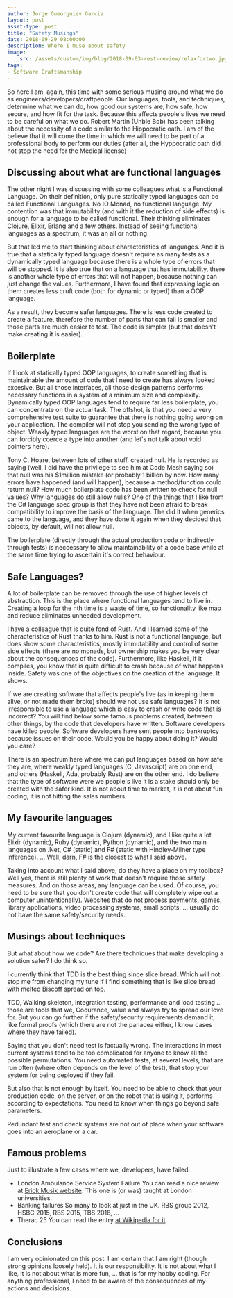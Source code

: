 ```yaml
---
author: Jorge Gueorguiev Garcia
layout: post
asset-type: post
title: "Safety Musings"
date: 2018-09-29 08:00:00
description: Where I muse about safety
image: 
    src: /assets/custom/img/blog/2018-09-03-rest-review/relaxfortwo.jpg
tags: 
- Software Craftsmanship
---
```


So here I am, again, this time with some serious musing around what we do as engineers/developers/craftpeople. Our languages, tools, and techniques, determine what we can do, how good our systems are, how safe, how secure, and how fit for the task. Because this affects people's lives we need to be careful on what we do. Robert Martin (Unble Bob) has been talking about the necessity of a code similar to the Hippocratic oath. I am of the believe that it will come the time in which we will need to be part of a professional body to perform our duties (after all, the Hyppocratic oath did not stop the need for the Medical license)

## Discussing about what are functional languages

The other night I was discussing with some colleagues what is a Functional Language. On their definition, only pure statically typed languages can be called Functional Languages. No IO Monad, no functional language. My contention was that immutability (and with it the reduction of side effects) is enough for a language to be called functional. Their thinking eliminates Clojure, Elixir, Erlang and a few others. Instead of seeing functional languages as a spectrum, it was an all or nothing.

But that led me to start thinking about characteristics of languages. And it is true that a statically typed language doesn't require as many tests as a dynamically typed language because there is a whole type of errors that will be stopped. It is also true that on a language that has immutability, there is another whole type of errors that will not happen, because nothing can just change the values. Furthermore, I have found that expressing logic on them creates less cruft code (both for dynamic or typed) than a OOP language.

As a result, they become safer languages. There is less code created to create a feature, therefore the number of parts that can fail is smaller and those parts are much easier to test. The code is simpler (but that doesn't make creating it is easier).

## Boilerplate

If I look at statically typed OOP languages, to create something that is maintainable the amount of code that I need to create has always looked excesive. But all those interfaces, all those design patterns performs necessary functions in a system of a minimum size and complexity. Dynamically typed OOP languages tend to require far less boilerplate, you can concentrate on the actual task. The offshot, is that you need a very comprehensive test suite to guarantee that there is nothing going wrong on your application. The compiler will not stop you sending the wrong type of object. Weakly typed languages are the worst on that regard, because you can forcibly coerce a type into another (and let's not talk about void pointers here).

Tony C. Hoare, between lots of other stuff, created null. He is recorded as saying (well, I did have the privilege to see him at Code Mesh saying so) that null was his $1million mistake (or probably 1 billion by now. How many errors have happened (and will happen), because a method/function could return null? How much boilerplate code has been written to check for null values? Why languages do still allow nulls? One of the things that I like from the C# language spec group is that they have not been afraid to break compatibility to improve the basis of the language. The did it when generics came to the language, and they have done it again when they decided that objects, by default, will not allow null.

The boilerplate (directly through the actual production code or indirectly through tests) is neccessary to allow maintainability of a code base while at the same time trying to ascertain it's correct behaviour.

## Safe Languages?

A lot of boilerplate can be removed through the use of higher levels of abstraction. This is the place where functional languages tend to live in. Creating a loop for the nth time is a waste of time, so functionality like map and reduce eliminates unneeded development.

I have a colleague that is quite fond of Rust. And I learned some of the characteristics of Rust thanks to him. Rust is not a functional language, but does show some characteristics, mostly immutability and control of some side effects (there are no monads, but ownership makes you be very clear about the consequences of the code). Furthermore, like Haskell, if it compiles, you know that is quite difficult to crash because of what happens inside. Safety was one of the objectives on the creation of the language. It shows.

If we are creating software that affects people's live (as in keeping them alive, or not made them broke) should we not use safe languages? It is not irresponsible to use a language which is easy to crash or write code that is incorrect? You will find below some famous problems created, between other things, by the code that developers have written. Software developers have killed people. Software developers have sent people into bankruptcy because issues on their code. Would you be happy about doing it? Would you care?

There is an spectrum here where we can put languages based on how safe they are, where weakly typed languages (C, Javascript) are on one end, and others (Haskell, Ada, probably Rust) are on the other end. I do believe that the type of software were we people's live it is a stake should only be created with the safer kind. It is not about time to market, it is not about fun coding, it is not hitting the sales numbers.

## My favourite languages

My current favourite language is Clojure (dynamic), and I like quite a lot Elixir (dynamic), Ruby (dynamic), Python (dynamic), and the two main languages on .Net, C# (static) and F# (static with Hindley-Milner type inference). ... Well, darn, F# is the closest to what I said above.

Taking into account what I said above, do they have a place on my toolbox? Well yes, there is still plenty of work that doesn't require those safety measures. And on those areas, any language can be used. Of course, you need to be sure that you don't create code that will completely wipe out a computer unintentionally). Websites that do not process payments, games, library applications, video processing systems, small scripts, ... usually do not have the same safety/security needs. 

## Musings about techniques

But what about how we code? Are there techniques that make developing a solution safer? I do think so.

I currently think that TDD is the best thing since slice bread. Which will not stop me from changing my tune if I find something that is like slice bread with melted Biscoff spread on top.

TDD, Walking skeleton, integration testing, performance and load testing ... those are tools that we, Codurance, value and always try to spread our love for. But you can go further if the safety/security requirements demand it, like formal proofs (which there are not the panacea either, I know cases where they have failed).

Saying that you don't need test is factually wrong. The interactions in most current systems tend to be too complicated for anyone to know all the possible permutations. You need automated tests, at several levels, that are run often (where often depends on the level of the test), that stop your system for being deployed if they fail.

But also that is not enough by itself. You need to be able to check that your production code, on the server, or on the robot that is using it, performs according to expectations. You need to know when things go beyond safe parameters.

Redundant test and check systems are not out of place when your software goes into an aeroplane or a car.

## Famous problems

Just to illustrate a few cases where we, developers, have failed:

- London Ambulance Service System Failure
    You can read a nice review at [Erick Musik website](https://erichmusick.com/writings/technology/1992-london-ambulance-cad-failure.html). This one is (or was) taught at London universities.
- Banking failures
    So many to look at just in the UK. RBS group 2012, HSBC 2015, RBS 2015, TBS 2018, ...
- Therac 25
  You can read the entry [at Wikipedia for it](https://en.wikipedia.org/wiki/Therac-25)

## Conclusions

I am very opinionated on this post. I am certain that I am right (though strong opinions loosely held). It is our responsibility. It is not about what I like, it is not about what is more fun, ... that is for my hobby coding. For anything professional, I need to be aware of the consequences of my actions and decisions.
